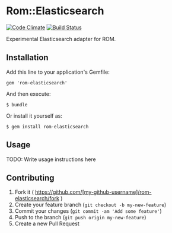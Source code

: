 # Rom::Elasticsearch

[![Code Climate](https://codeclimate.com/github/ignar/rom-elasticsearch/badges/gpa.svg)](https://codeclimate.com/github/ignar/rom-elasticsearch)
[![Build Status](https://travis-ci.org/ignar/rom-elasticsearch.svg?branch=master)](https://travis-ci.org/ignar/rom-elasticsearch)

Experimental Elasticsearch adapter for ROM.

## Installation

Add this line to your application's Gemfile:

    gem 'rom-elasticsearch'

And then execute:

    $ bundle

Or install it yourself as:

    $ gem install rom-elasticsearch

## Usage

TODO: Write usage instructions here

## Contributing

1. Fork it ( https://github.com/[my-github-username]/rom-elasticsearch/fork )
2. Create your feature branch (`git checkout -b my-new-feature`)
3. Commit your changes (`git commit -am 'Add some feature'`)
4. Push to the branch (`git push origin my-new-feature`)
5. Create a new Pull Request
